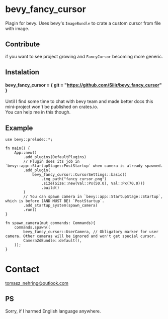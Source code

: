 # bevy_fancy_cursor
Plagin for bevy. Uses bevy's `ImageBundle` to crate a custom cursor from file with image.

## Contribute
 if you want to see project growing and `FancyCursor` becoming more generic.

## Instalation
#### bevy_fancy_cursor = { git = "https://github.com/Siiir/bevy_fancy_cursor" }
Until I find some time to chat with bevy team and made better docs this mini-project won't be published on crates.io.  
You can help me in this though.

## Example
```
use bevy::prelude::*;

fn main() {
    App::new()
        .add_plugins(DefaultPlugins)
        // Plugin does its job in `bevy::app::StartupStage::PostStartup` when camera is already spawned.
        .add_plugin(
            bevy_fancy_cursor::CursorSettings::basic()
                .img_path("fancy cursor.png")
                .size(Size::new(Val::Px(50.0), Val::Px(70.0)))
                .build()
        )
        // You can spawn camera in `bevy::app::StartupStage::Startup`, which is before (AND MUST BE) `PostStartup`.
        .add_startup_system(spawn_camera)
        .run()
}

fn spawn_camera(mut commands: Commands){
    commands.spawn((
        bevy_fancy_cursor::UserCamera, // Obligatory marker for user camera. Other cameras will be ignored and won't get special cursor.
        Camera2dBundle::default(),
    ));
}
```

# Contact
tomasz_nehring@outlook.com

## PS
Sorry, if I harmed English language anywhere.


